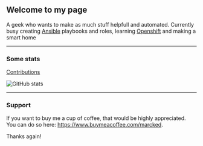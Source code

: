 ## Welcome to my page

A geek who wants to make as much stuff helpfull and automated.
Currently busy creating [Ansible](https://github.com/ansible/ansible) playbooks and roles, learning [Openshift](https://docs.openshift.com/) and making a smart home

---

### Some stats

[Contributions](https://marck.github.io/contributions.html)

![GitHub stats](https://github-readme-stats.vercel.app/api?username=Marck&show_icons=true&theme=tokyonight)

<!-- [![Most used languages](https://github-readme-stats.vercel.app/api/top-langs/?username=Marck)](https://github.com/Marck/github-readme-stats) -->

---

### Support

If you want to buy me a cup of coffee, that would be highly appreciated.
You can do so here: https://www.buymeacoffee.com/marcked.

Thanks again!
